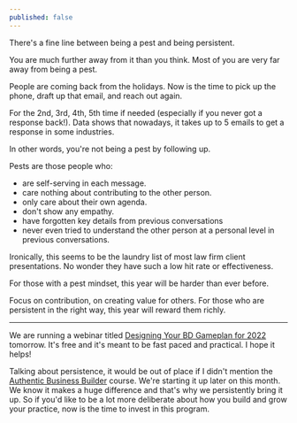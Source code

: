 ```yaml
---
published: false
---
```

There's a fine line between being a pest and being persistent.

You are much further away from it than you think. Most of you are very far away from being a pest.

People are coming back from the holidays. Now is the time to pick up the phone, draft up that email, and reach out again.

For the 2nd, 3rd, 4th, 5th time if needed (especially if you never got a response back!). Data shows that nowadays, it takes up to 5 emails to get a response in some industries.

In other words, you're not being a pest by following up.

Pests are those people who:
- are self-serving in each message.
- care nothing about contributing to the other person.
- only care about their own agenda.
- don't show any empathy.
- have forgotten key details from previous conversations
- never even tried to understand the other person at a personal level in previous conversations.

Ironically, this seems to be the laundry list of most law firm client presentations. No wonder they have such a low hit rate or effectiveness.

For those with a pest mindset, this year will be harder than ever before.

Focus on contribution, on creating value for others. For those who are persistent in the right way, this year will reward them richly.

----

We are running a webinar titled [Designing Your BD Gameplan for 2022](https://rennoco.zoom.us/meeting/register/tJwkdu6hrj4qE92mCiHllBvehlcv84nXlEYa) tomorrow. It's free and it's meant to be fast paced and practical. I hope it helps!

Talking about persistence, it would be out of place if I didn't mention the [Authentic Business Builder](https://buildyourbook.org/academy/the-authentic-business-builder/) course. We're starting it up later on this month. We know it makes a huge difference and that's why we persistently bring it up. So if you'd like to be a lot more deliberate about how you build and grow your practice, now is the time to invest in this program.